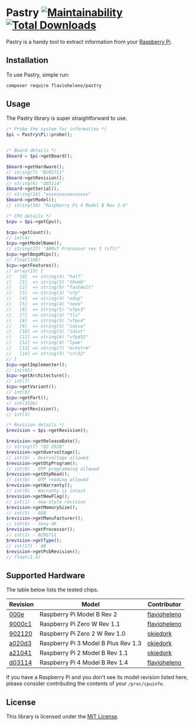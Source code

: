 # Pastry [![Maintainability](https://api.codeclimate.com/v1/badges/2a6fccf8032894f30507/maintainability)](https://codeclimate.com/github/flavioheleno/pastry/maintainability) [![Total Downloads](https://poser.pugx.org/flavioheleno/pastry/downloads)](//packagist.org/packages/flavioheleno/pastry)

Pastry is a handy tool to extract information from your [Raspberry Pi](https://www.raspberrypi.org/).

## Installation

To use Pastry, simple run:

```bash
composer require flavioheleno/pastry
```

## Usage

The Pastry library is super straightforward to use.

```php
/* Probe the system for information */
$pi = Pastry\Pi::probe();


/* Board details */
$board = $pi->getBoard();

$board->getHardware();
// string(7) "BCM2711"
$board->getRevision();
// string(6) "d03114"
$board->getSerial();
// string(16) "xxxxxxxxxxxxxxxx"
$board->getModel();
// string(30) "Raspberry Pi 4 Model B Rev 1.4"

/* CPU details */
$cpu = $pi->getCpu();

$cpu->getCount();
// int(4)
$cpu->getModelName();
// string(27) "ARMv7 Processor rev 3 (v7l)"
$cpu->getBogoMips();
// float(108)
$cpu->getFeatures();
// array(15) {
//   [0]  => string(4) "half"
//   [1]  => string(5) "thumb"
//   [2]  => string(8) "fastmult"
//   [3]  => string(3) "vfp"
//   [4]  => string(4) "edsp"
//   [5]  => string(4) "neon"
//   [6]  => string(5) "vfpv3"
//   [7]  => string(3) "tls"
//   [8]  => string(5) "vfpv4"
//   [9]  => string(5) "idiva"
//   [10] => string(5) "idivt"
//   [11] => string(6) "vfpd32"
//   [12] => string(4) "lpae"
//   [13] => string(7) "evtstrm"
//   [14] => string(5) "crc32"
// }
$cpu->getImplementer();
// int(65)
$cpu->getArchitecture();
// int(7)
$cpu->getVariant();
// int(0)
$cpu->getPart();
// int(3336)
$cpu->getRevision();
// int(3)

/* Revision details */
$revision = $pi->getRevision();

$revision->getReleaseDate();
// string(7) "Q2 2020"
$revision->getOvervoltage();
// int(0) - Overvoltage allowed
$revision->getOtpProgram();
// int(0) - OTP programming allowed
$revision->getOtpRead();
// int(0) - OTP reading allowed
$revision->getWarranty();
// int(0) - Warranty is intact
$revision->getNewFlag();
// int(1) - new-style revision
$revision->getMemorySize();
// int(5) - 8GB
$revision->getManufacturer();
// int(0) - Sony UK
$revision->getProcessor();
// int(3) - BCM2711
$revision->getType();
// int(17) - 4B
$revision->getPcbRevision();
// float(1.4)
```

## Supported Hardware

The table below lists the tested chips.

Revision                            | Model                               | Contributor
------------------------------------|-------------------------------------|------------
[000e](tests/Fixtures/000e.txt)     | Raspberry Pi Model B Rev 2          | [flavioheleno](https://github.com/flavioheleno)
[9000c1](tests/Fixtures/9000c1.txt) | Raspberry Pi Zero W Rev 1.1         | [flavioheleno](https://github.com/flavioheleno)
[902120](tests/Fixtures/902120.txt) | Raspberry Pi Zero 2 W Rev 1.0       | [okiedork](https://github.com/okiedork)
[a020d3](tests/Fixtures/a020d3.txt) | Raspberry Pi 3 Model B Plus Rev 1.3 | [okiedork](https://github.com/okiedork)
[a21041](tests/Fixtures/a21041.txt) | Raspberry Pi 2 Model B Rev 1.1      | [okiedork](https://github.com/okiedork)
[d03114](tests/Fixtures/d03114.txt) | Raspberry Pi 4 Model B Rev 1.4      | [flavioheleno](https://github.com/flavioheleno)

If you have a Raspberry Pi and you don't see its model revision listed here, please consider contributing the contents of your `/proc/cpuinfo`.

## License

This library is licensed under the [MIT License](LICENSE).
